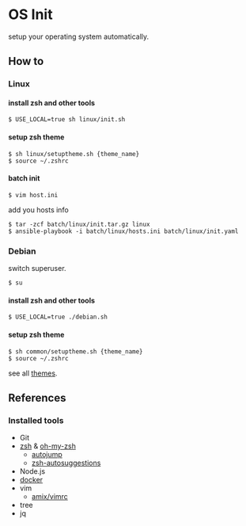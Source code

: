 # OS Init

setup your operating system automatically.

## How to

### Linux

#### install zsh and other tools

    $ USE_LOCAL=true sh linux/init.sh

#### setup zsh theme

    $ sh linux/setuptheme.sh {theme_name}
    $ source ~/.zshrc

#### batch init

    $ vim host.ini

add you hosts info

    $ tar -zcf batch/linux/init.tar.gz linux
    $ ansible-playbook -i batch/linux/hosts.ini batch/linux/init.yaml


### Debian

switch superuser.

    $ su

#### install zsh and other tools

    $ USE_LOCAL=true ./debian.sh

#### setup zsh theme

    $ sh common/setuptheme.sh {theme_name}
    $ source ~/.zshrc

see all [themes](https://github.com/ohmyzsh/ohmyzsh/wiki/Themes).

## References

### Installed tools

- Git
- [zsh](https://www.zsh.org/) & [oh-my-zsh](https://ohmyz.sh/)
    - [autojump](https://github.com/wting/autojump)
    - [zsh-autosuggestions](https://github.com/zsh-users/zsh-autosuggestions)
- Node.js
- [docker](https://www.docker.com)
- vim
    - [amix/vimrc](https://github.com/amix/vimrc.git)
- tree
- jq

